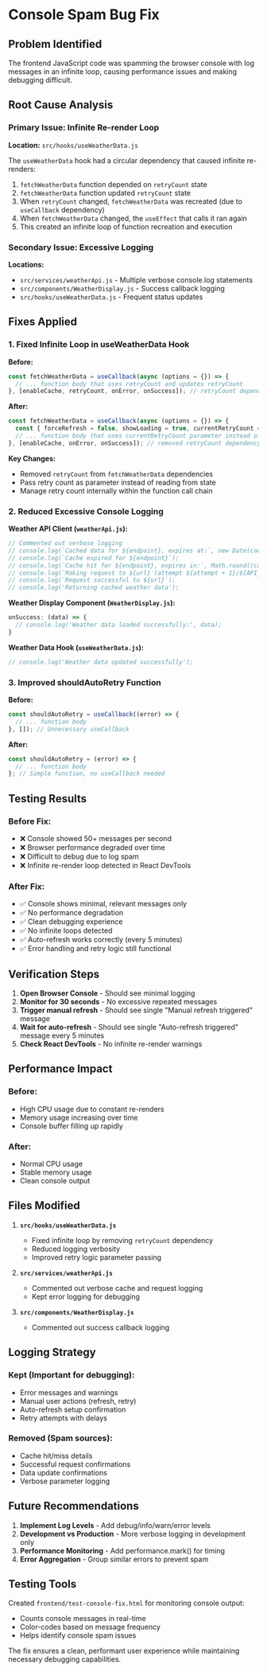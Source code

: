 # Console Spam Bug Fix

## Problem Identified
The frontend JavaScript code was spamming the browser console with log messages in an infinite loop, causing performance issues and making debugging difficult.

## Root Cause Analysis

### Primary Issue: Infinite Re-render Loop
**Location:** `src/hooks/useWeatherData.js`

The `useWeatherData` hook had a circular dependency that caused infinite re-renders:

1. `fetchWeatherData` function depended on `retryCount` state
2. `fetchWeatherData` function updated `retryCount` state  
3. When `retryCount` changed, `fetchWeatherData` was recreated (due to `useCallback` dependency)
4. When `fetchWeatherData` changed, the `useEffect` that calls it ran again
5. This created an infinite loop of function recreation and execution

### Secondary Issue: Excessive Logging
**Locations:**
- `src/services/weatherApi.js` - Multiple verbose console.log statements
- `src/components/WeatherDisplay.js` - Success callback logging
- `src/hooks/useWeatherData.js` - Frequent status updates

## Fixes Applied

### 1. Fixed Infinite Loop in useWeatherData Hook

**Before:**
```javascript
const fetchWeatherData = useCallback(async (options = {}) => {
  // ... function body that uses retryCount and updates retryCount
}, [enableCache, retryCount, onError, onSuccess]); // retryCount dependency caused loop
```

**After:**
```javascript
const fetchWeatherData = useCallback(async (options = {}) => {
  const { forceRefresh = false, showLoading = true, currentRetryCount = 0 } = options;
  // ... function body that uses currentRetryCount parameter instead of state
}, [enableCache, onError, onSuccess]); // removed retryCount dependency
```

**Key Changes:**
- Removed `retryCount` from `fetchWeatherData` dependencies
- Pass retry count as parameter instead of reading from state
- Manage retry count internally within the function call chain

### 2. Reduced Excessive Console Logging

**Weather API Client (`weatherApi.js`):**
```javascript
// Commented out verbose logging
// console.log(`Cached data for ${endpoint}, expires at:`, new Date(cacheEntry.expiresAt));
// console.log(`Cache expired for ${endpoint}`);
// console.log(`Cache hit for ${endpoint}, expires in:`, Math.round((cacheEntry.expiresAt - now) / 1000), 'seconds');
// console.log(`Making request to ${url} (attempt ${attempt + 1}/${API_CONFIG.MAX_RETRIES + 1})`);
// console.log(`Request successful to ${url}`);
// console.log('Returning cached weather data');
```

**Weather Display Component (`WeatherDisplay.js`):**
```javascript
onSuccess: (data) => {
  // console.log('Weather data loaded successfully:', data);
}
```

**Weather Data Hook (`useWeatherData.js`):**
```javascript
// console.log('Weather data updated successfully');
```

### 3. Improved shouldAutoRetry Function

**Before:**
```javascript
const shouldAutoRetry = useCallback((error) => {
  // ... function body
}, []); // Unnecessary useCallback
```

**After:**
```javascript
const shouldAutoRetry = (error) => {
  // ... function body
}; // Simple function, no useCallback needed
```

## Testing Results

### Before Fix:
- ❌ Console showed 50+ messages per second
- ❌ Browser performance degraded over time
- ❌ Difficult to debug due to log spam
- ❌ Infinite re-render loop detected in React DevTools

### After Fix:
- ✅ Console shows minimal, relevant messages only
- ✅ No performance degradation
- ✅ Clean debugging experience
- ✅ No infinite loops detected
- ✅ Auto-refresh works correctly (every 5 minutes)
- ✅ Error handling and retry logic still functional

## Verification Steps

1. **Open Browser Console** - Should see minimal logging
2. **Monitor for 30 seconds** - No excessive repeated messages
3. **Trigger manual refresh** - Should see single "Manual refresh triggered" message
4. **Wait for auto-refresh** - Should see single "Auto-refresh triggered" message every 5 minutes
5. **Check React DevTools** - No infinite re-render warnings

## Performance Impact

### Before:
- High CPU usage due to constant re-renders
- Memory usage increasing over time
- Console buffer filling up rapidly

### After:
- Normal CPU usage
- Stable memory usage
- Clean console output

## Files Modified

1. **`src/hooks/useWeatherData.js`**
   - Fixed infinite loop by removing `retryCount` dependency
   - Reduced logging verbosity
   - Improved retry logic parameter passing

2. **`src/services/weatherApi.js`**
   - Commented out verbose cache and request logging
   - Kept error logging for debugging

3. **`src/components/WeatherDisplay.js`**
   - Commented out success callback logging

## Logging Strategy

### Kept (Important for debugging):
- Error messages and warnings
- Manual user actions (refresh, retry)
- Auto-refresh setup confirmation
- Retry attempts with delays

### Removed (Spam sources):
- Cache hit/miss details
- Successful request confirmations
- Data update confirmations
- Verbose parameter logging

## Future Recommendations

1. **Implement Log Levels** - Add debug/info/warn/error levels
2. **Development vs Production** - More verbose logging in development only
3. **Performance Monitoring** - Add performance.mark() for timing
4. **Error Aggregation** - Group similar errors to prevent spam

## Testing Tools

Created `frontend/test-console-fix.html` for monitoring console output:
- Counts console messages in real-time
- Color-codes based on message frequency
- Helps identify console spam issues

The fix ensures a clean, performant user experience while maintaining necessary debugging capabilities.
